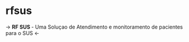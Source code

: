 # rfsus
-> <strong>RF SUS </strong> - Uma Soluçao de Atendimento e monitoramento de pacientes para o SUS <-
